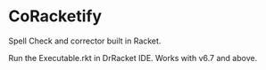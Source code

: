 # CoRacketify
Spell Check and corrector built in Racket.

Run the Executable.rkt in DrRacket IDE.
Works with v6.7 and above.

